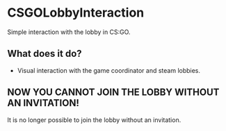 # CSGOLobbyInteraction
Simple interaction with the lobby in CS:GO.

What does it do?
-
- Visual interaction with the game coordinator and steam lobbies.

NOW YOU CANNOT JOIN THE LOBBY WITHOUT AN INVITATION!
-

It is no longer possible to join the lobby without an invitation.

